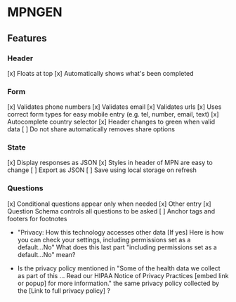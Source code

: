 # MPNGEN
## Features

### Header
[x] Floats at top
[x] Automatically shows what's been completed

### Form
[x] Validates phone numbers
[x] Validates email
[x] Validates urls
[x] Uses correct form types for easy mobile entry (e.g. tel, number, email, text)
[x] Autocomplete country selector
[x] Header changes to green when valid data
[ ] Do not share automatically removes share options

### State
[x] Display responses as JSON
[x] Styles in header of MPN are easy to change
[ ] Export as JSON
[ ] Save using local storage on refresh


### Questions
[x] Conditional questions appear only when needed
[x] Other entry
[x] Question Schema controls all questions to be asked
[ ] Anchor tags and footers for footnotes

* "Privacy: How this technology accesses other data
[If yes] Here is how you can check your settings,
including permissions set as a default...No"
What does this last part "including permissions set as a default...No" mean?

* Is the privacy policy mentioned in "Some of the health data we collect as part of this ... Read our HIPAA Notice of Privacy Practices [embed link or popup] for more information." the same privacy policy collected by the [Link to full privacy policy] ?
